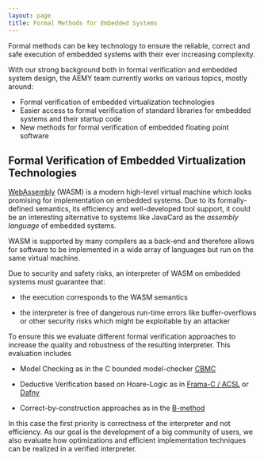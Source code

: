 ```yaml
---
layout: page
title: Formal Methods for Embedded Systems
---
```


Formal methods can be key technology to ensure the reliable, correct and safe
execution of embedded systems with their ever increasing complexity.

With our strong background both in formal verification and embedded system
design, the AEMY team currently works on various topics, mostly around:

- Formal verification of embedded virtualization technologies
- Easier access to formal verification of standard libraries for embedded
  systems and their startup code
- New methods for formal verification of embedded floating point software

## Formal Verification of Embedded Virtualization Technologies

[WebAssembly](https://webassembly.org/) (WASM) is a modern high-level virtual
machine which looks promising for implementation on embedded systems. Due to its
formally-defined semantics, its efficiency and well-developed tool support, it
could be an interesting alternative to systems like JavaCard as the _assembly
language_ of embedded systems.

WASM is supported by many compilers as a back-end and therefore allows for
software to be implemented in a wide array of languages but run on the same
virtual machine.

Due to security and safety risks, an interpreter of WASM on embedded systems
must guarantee that:

- the execution corresponds to the WASM semantics

- the interpreter is free of dangerous run-time errors like buffer-overflows
  or other security risks which might be exploitable by an attacker

To ensure this we evaluate different formal verification approaches to increase
the quality and robustness of the resulting interpreter. This evaluation includes

- Model Checking as in the C bounded model-checker [CBMC](https://www.cprover.org/)

- Deductive Verification based on Hoare-Logic as in
  [Frama-C / ACSL](https://frama-c.com/) or [Dafny](https://dafny.org/)

- Correct-by-construction approaches as in the [B-method](https://www.atelierb.eu/en/)

In this case the first priority is correctness of the interpreter and not
efficiency. As our goal is the development of a big community of users, we also
evaluate how optimizations and efficient implementation techniques can be
realized in a verified interpreter.
